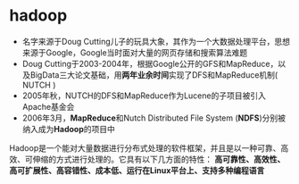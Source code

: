 # hadoop

* 名字来源于Doug Cutting儿子的玩具大象，其作为一个大数据处理平台，思想来源于Google，Google当时面对大量的网页存储和搜索算法难题
* Doug Cutting于2003-2004年，根据Google公开的GFS和MapReduce，以及BigData三大论文基础，用**两年业余时间**实现了DFS和MapReduce机制( NUTCH )
* 2005年秋，NUTCH的DFS和MapReduce作为Lucene的子项目被引入Apache基金会
* 2006年3月，**MapReduce**和Nutch Distributed File System (**NDFS**)分别被纳入成为**Hadoop**的项目中

Hadoop是一个能对大量数据进行分布式处理的软件框架，并且是以一种可靠、高效、可伸缩的方式进行处理的。它具有以下几方面的特性：
**高可靠性、高效性、高可扩展性、高容错性、成本低、运行在Linux平台上、支持多种编程语言**
